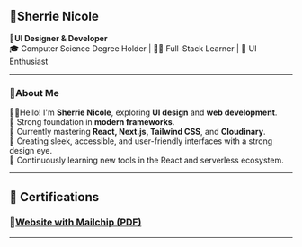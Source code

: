  ## 🍁Sherrie Nicole  
📌**UI Designer & Developer**  
🎓 Computer Science Degree Holder | 👨‍💻 Full-Stack Learner | 🎨 UI Enthusiast

---
###  🍁About Me

👋🏻Hello! I'm **Sherrie Nicole**, exploring **UI design** and **web development**.  
📕 Strong foundation in **modern frameworks**.  
📕 Currently mastering **React, Next.js, Tailwind CSS**, and **Cloudinary**.  
📕 Creating sleek, accessible, and user-friendly interfaces with a strong design eye.  
📕 Continuously learning new tools in the React and serverless ecosystem.

---
## 📜 Certifications
### 🎨[Website with Mailchip (PDF)](https://github.com/nSherrie/Riri/blob/main/certs/Website_with_mailchip.pdf)

---


